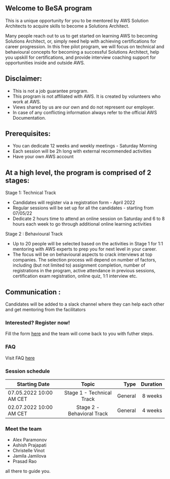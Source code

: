 ## Welcome to BeSA program

This is a unique opportunity for you to be mentored by AWS Solution Architects to acquire skills to become a Solutions Architect.

Many people reach out to us to get started on learning AWS to becoming Solutions Architect, or, simply need help with achieving certifications for career progression.
In this free pilot program, we will focus on technical and behavioural concepts for becoming a successful Solutions Architect, help you upskill for certifications, and provide interview coaching support for opportunities inside and outside AWS.

## Disclaimer:
- This is not a job guarantee program. 
- This program is not affiliated with AWS. It is created by volunteers who work at AWS.
- Views shared by us are our own and do not represent our employer.
- In case of any conflicting information always refer to the official AWS Documentation.

## Prerequisites:
- You can dedicate 12 weeks and weekly meetings - Saturday Morning
- Each session will be 2h long with external recommended activities
- Have your own AWS account

## At a high level, the program is comprised of 2 stages:

Stage 1: Technical Track

- Candidates will register via a registration form - April 2022
- Regular sessions will be set up for all the candidates - starting from 07/05/22
- Dedicate 2 hours time to attend an online session on Saturday and 6 to 8 hours each week to go through additional online learning activities

Stage 2 : Behavioural Track

- Up to 20 people will be selected based on the activities in Stage 1 for 1:1 mentoring with AWS experts to prep you for next level in your career.
- The focus will be on behavioural aspects to crack interviews at top companies. The selection process will depend on number of factors, including (but not limited to) assignment completion, number of registrations in the program, active attendance in previous sessions, certification exam registration, online quiz, 1:1 interview etc.

## Communication : 
Candidates will be added to a slack channel where they can help each other and get mentoring from the facilitators
 

### Interested? Register now!

Fill the form [here](https://docs.google.com/forms/d/e/1FAIpQLSd8nyKV05msGbFaaT83HWbVK3TsNomM0pU4tIfzMrGZtFda5Q/viewform) and the team will come back to you with futher steps.


### FAQ

Visit FAQ [here](faq.md)

### Session schedule

| Starting Date           |                Topic             |    Type   |  Duration |
|-------------------------|:--------------------------------:|----------:|----------:|
| 07.05.2022 10:00 AM CET |  Stage 1 - Technical Track       | General   | 8 weeks   |
| 02.07.2022 10:00 AM CET |  Stage 2 - Behavioral Track      | General   | 4 weeks   |


### Meet the team

- Alex Paramonov
- Ashish Prajapati
- Christelle Vinot
- Jamila Jamilova
- Prasad Rao

all there to guide you.
